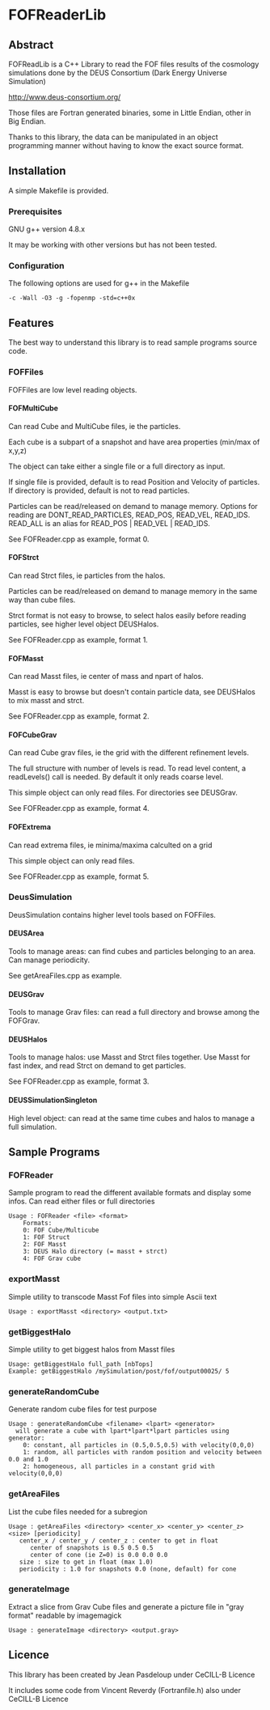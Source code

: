 FOFReaderLib
============

Abstract
--------

FOFReadLib is a C++ Library to read the FOF files results of the cosmology simulations done by the DEUS Consortium (Dark Energy Universe Simulation)

http://www.deus-consortium.org/

Those files are Fortran generated binaries, some in Little Endian, other in Big Endian.

Thanks to this library, the data can be manipulated in an object programming manner without having to know the exact source format.

Installation
------------

A simple Makefile is provided.

### Prerequisites

 GNU g++ version 4.8.x

It may be working with other versions but has not been tested.
 
### Configuration

The following options are used for g++ in the Makefile

    -c -Wall -O3 -g -fopenmp -std=c++0x


Features
--------

The best way to understand this library is to read sample programs source code.

### FOFFiles

FOFFiles are low level reading objects.

#### FOFMultiCube

Can read Cube and MultiCube files, ie the particles.

Each cube is a subpart of a snapshot and have area properties (min/max of x,y,z)

The object can take either a single file or a full directory as input.

If single file is provided, default is to read Position and Velocity of particles. If directory is provided, default is not to read particles.

Particles can be read/released on demand to manage memory.
Options for reading are DONT_READ_PARTICLES, READ_POS, READ_VEL, READ_IDS.
READ_ALL is an alias for READ_POS | READ_VEL | READ_IDS.

See FOFReader.cpp as example, format 0.

#### FOFStrct

Can read Strct files, ie particles from the halos.

Particles can be read/released on demand to manage memory in the same way than cube files.

Strct format is not easy to browse, to select halos easily before reading particles, see higher level object DEUSHalos.

See FOFReader.cpp as example, format 1.

#### FOFMasst

Can read Masst files, ie center of mass and npart of halos.

Masst is easy to browse but doesn't contain particle data, see DEUSHalos to mix masst and strct.

See FOFReader.cpp as example, format 2.

#### FOFCubeGrav

Can read Cube grav files, ie the grid with the different refinement levels.

The full structure with number of levels is read. To read level content, a readLevels() call is needed. By default it only reads coarse level.

This simple object can only read files. For directories see DEUSGrav.

See FOFReader.cpp as example, format 4.

#### FOFExtrema

Can read extrema files, ie minima/maxima calculted on a grid

This simple object can only read files.

See FOFReader.cpp as example, format 5.

### DeusSimulation

DeusSimulation contains higher level tools based on FOFFiles.

#### DEUSArea

Tools to manage areas: can find cubes and particles belonging to an area. Can manage periodicity.

See getAreaFiles.cpp as example.

#### DEUSGrav

Tools to manage Grav files: can read a full directory and browse among the FOFGrav.

#### DEUSHalos

Tools to manage halos: use Masst and Strct files together. Use Masst for fast index, and read Strct on demand to get particles.

See FOFReader.cpp as example, format 3.

#### DEUSSimulationSingleton

High level object: can read at the same time cubes and halos to manage a full simulation.

Sample Programs
---------------

### FOFReader

Sample program to read the different available formats and display some infos.
Can read either files or full directories
    
    Usage : FOFReader <file> <format> 
        Formats: 
        0: FOF Cube/Multicube
        1: FOF Struct
        2: FOF Masst
        3: DEUS Halo directory (= masst + strct)
        4: FOF Grav cube

### exportMasst

Simple utility to transcode Masst Fof files into simple Ascii text

    Usage : exportMasst <directory> <output.txt> 

### getBiggestHalo

Simple utility to get biggest halos from Masst files

    Usage: getBiggestHalo full_path [nbTops]
    Example: getBiggestHalo /mySimulation/post/fof/output00025/ 5

### generateRandomCube

Generate random cube files for test purpose

    Usage : generateRandomCube <filename> <lpart> <generator>
      will generate a cube with lpart*lpart*lpart particles using generator: 
        0: constant, all particles in (0.5,0.5,0.5) with velocity(0,0,0) 
        1: random, all particles with random position and velocity between 0.0 and 1.0 
        2: homogeneous, all particles in a constant grid with velocity(0,0,0)

### getAreaFiles

List the cube files needed for a subregion

    Usage : getAreaFiles <directory> <center_x> <center_y> <center_z> <size> [periodicity]
       center_x / center_y / center_z : center to get in float
          center of snapshots is 0.5 0.5 0.5
          center of cone (ie Z=0) is 0.0 0.0 0.0
       size : size to get in float (max 1.0)
       periodicity : 1.0 for snapshots 0.0 (none, default) for cone

### generateImage 

Extract a slice from Grav Cube files and generate a picture file in "gray format" readable by imagemagick

    Usage : generateImage <directory> <output.gray>

Licence
-------

This library has been created by Jean Pasdeloup under CeCILL-B Licence

It includes some code from Vincent Reverdy (Fortranfile.h) also under CeCILL-B Licence

